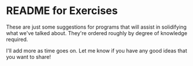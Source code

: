 # README for Exercises

These are just some suggestions for programs that will assist in solidifying what we've talked about. They're ordered roughly by degree of knowledge required.

I'll add more as time goes on. Let me know if you have any good ideas that you want to share!